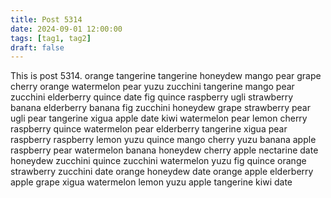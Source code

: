 ```yaml
---
title: Post 5314
date: 2024-09-01 12:00:00
tags: [tag1, tag2]
draft: false
---
```

This is post 5314.
orange
tangerine
tangerine
honeydew
mango
pear
grape
cherry
orange
watermelon
pear
yuzu
zucchini
tangerine
mango
pear
zucchini
elderberry
quince
date
fig
quince
raspberry
ugli
strawberry
banana
elderberry
banana
fig
zucchini
honeydew
grape
strawberry
pear
ugli
pear
tangerine
xigua
apple
date
kiwi
watermelon
pear
lemon
cherry
raspberry
quince
watermelon
pear
elderberry
tangerine
xigua
pear
raspberry
raspberry
lemon
yuzu
quince
mango
cherry
yuzu
banana
apple
raspberry
pear
watermelon
banana
honeydew
cherry
apple
nectarine
date
honeydew
zucchini
quince
zucchini
watermelon
yuzu
fig
quince
orange
strawberry
zucchini
date
orange
honeydew
date
orange
apple
elderberry
apple
grape
xigua
watermelon
lemon
yuzu
apple
tangerine
kiwi
date
